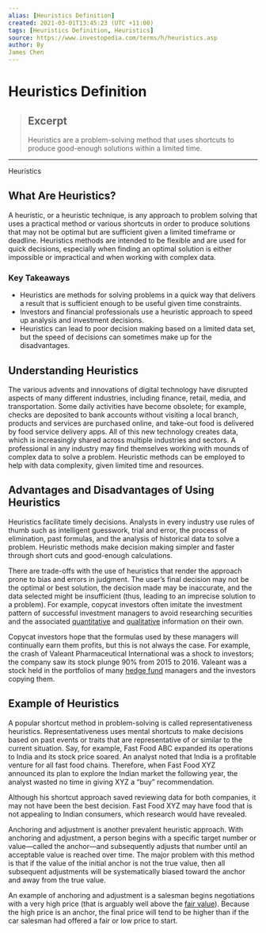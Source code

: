 ```yaml
---
alias: [Heuristics Definition]
created: 2021-03-01T13:45:23 (UTC +11:00)
tags: [Heuristics Definition, Heuristics]
source: https://www.investopedia.com/terms/h/heuristics.asp
author: By
James Chen
---
```


# Heuristics Definition

> ## Excerpt
> Heuristics are a problem-solving method that uses shortcuts to produce good-enough solutions within a limited time.

---

Heuristics
## What Are Heuristics?

A heuristic, or a heuristic technique, is any approach to problem solving that uses a practical method or various shortcuts in order to produce solutions that may not be optimal but are sufficient given a limited timeframe or deadline. Heuristics methods are intended to be flexible and are used for quick decisions, especially when finding an optimal solution is either impossible or impractical and when working with complex data.

### Key Takeaways

-   Heuristics are methods for solving problems in a quick way that delivers a result that is sufficient enough to be useful given time constraints.
-   Investors and financial professionals use a heuristic approach to speed up analysis and investment decisions.
-   Heuristics can lead to poor decision making based on a limited data set, but the speed of decisions can sometimes make up for the disadvantages.

## Understanding Heuristics

The various advents and innovations of digital technology have disrupted aspects of many different industries, including finance, retail, media, and transportation. Some daily activities have become obsolete; for example, checks are deposited to bank accounts without visiting a local branch, products and services are purchased online, and take-out food is delivered by food service delivery apps. All of this new technology creates data, which is increasingly shared across multiple industries and sectors. A professional in any industry may find themselves working with mounds of complex data to solve a problem. Heuristic methods can be employed to help with data complexity, given limited time and resources.

## Advantages and Disadvantages of Using Heuristics

Heuristics facilitate timely decisions. Analysts in every industry use rules of thumb such as intelligent guesswork, trial and error, the process of elimination, past formulas, and the analysis of historical data to solve a problem. Heuristic methods make decision making simpler and faster through short cuts and good-enough calculations.

There are trade-offs with the use of heuristics that render the approach prone to bias and errors in judgment. The user’s final decision may not be the optimal or best solution, the decision made may be inaccurate, and the data selected might be insufficient (thus, leading to an imprecise solution to a problem). For example, copycat investors often imitate the investment pattern of successful investment managers to avoid researching securities and the associated [quantitative](https://www.investopedia.com/terms/q/quantitativeanalysis.asp) and [qualitative](https://www.investopedia.com/terms/q/qualitativeanalysis.asp) information on their own.

Copycat investors hope that the formulas used by these managers will continually earn them profits, but this is not always the case. For example, the crash of Valeant Pharmaceutical International was a shock to investors; the company saw its stock plunge 90% from 2015 to 2016. Valeant was a stock held in the portfolios of many [hedge fund](https://www.investopedia.com/terms/h/hedgefund.asp) managers and the investors copying them.

## Example of Heuristics

A popular shortcut method in problem-solving is called representativeness heuristics. Representativeness uses mental shortcuts to make decisions based on past events or traits that are representative of or similar to the current situation. Say, for example, Fast Food ABC expanded its operations to India and its stock price soared. An analyst noted that India is a profitable venture for all fast food chains. Therefore, when Fast Food XYZ announced its plan to explore the Indian market the following year, the analyst wasted no time in giving XYZ a “buy” recommendation.

Although his shortcut approach saved reviewing data for both companies, it may not have been the best decision. Fast Food XYZ may have food that is not appealing to Indian consumers, which research would have revealed. 

Anchoring and adjustment is another prevalent heuristic approach. With anchoring and adjustment, a person begins with a specific target number or value—called the anchor—and subsequently adjusts that number until an acceptable value is reached over time. The major problem with this method is that if the value of the initial anchor is not the true value, then all subsequent adjustments will be systematically biased toward the anchor and away from the true value.

An example of anchoring and adjustment is a salesman begins negotiations with a very high price (that is arguably well above the [fair value](https://www.investopedia.com/terms/f/fairvalue.asp)). Because the high price is an anchor, the final price will tend to be higher than if the car salesman had offered a fair or low price to start.
